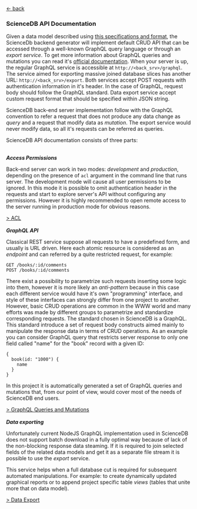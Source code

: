 [ &larr; back](README.md)
<br/>
### ScienceDB API Documentation

Given a data model described using [this specifications and format](dataModels.md), the ScienceDb backend generator will implement default CRUD API that can be accessed through a well-known GraphQL query language or through an *export service*. To get more information about GraphQL queries and mutations you can read it's [official documentation](https://graphql.org/learn/queries/). When your server is up, the regular GraphQL service is accessible at `http://<back_srv>/graphql`. The service aimed for exporting massive joined database slices has another URL: `http://<back_srv>/export`. Both services accept POST requests with authentication information in it's header. In the case of GraphQL, request body should follow the GraphQL standard. Data export service accept custom request format that should be specified within JSON string.  

ScienceDB back-end server implementation follow with the GraphQL convention to refer a request that does not produce any data change as *query* and a request that modify data as *mutation*. The export service would never modify data, so all it's requests can be referred as queries.

ScienceDB API documentation consists of three parts:
<br/><br/>

_**Access Permissions**_

Back-end server can work in two modes: *development* and *production*, depending on the presence of `acl` argument in the command line that runs server. The development mode will cause all user permissions to be ignored. In this mode it is possible to omit authentication header in the requests and start to explore server's API without configuring any permissions. However it is highly recommended to open remote access to the server running in production mode for obvious reasons.

[ > ACL](projectCustomizing.md)
<br/><br/>
_**GraphQL API**_
 
Classical REST service suppose all requests to have a predefined form, and usually is URL driven. Here each atomic resource is considered as an *endpoint* and can referred by a quite restricted request, for example:
```
GET /books/:id/comments
POST /books/:id/comments
```  
There exist a possibility to parametrize such requests inserting some logic into them, however it is more likely an *anti-pattern* because in this case each different service would have it's own "programming" interface, and style of these interfaces can strongly differ from one project to another. However, basic CRUD operations are common in the WWW world and many efforts was made by different groups to parametrize and standardize corresponding requests. The standard chosen in ScienceDB is a GraphQL. This standard introduce a set of request body constructs aimed mainly to manipulate the response data in terms of CRUD operations. As an example you can consider GraphQL query that restricts server response to only one field called "name" for the "book" record with a given ID:

```
{
  book(id: "1000") {
    name
  }
}
```

In this project it is automatically generated a set of GraphQL queries and mutations that, from our point of view, would cover most of the needs of ScienceDB end users.

[ > GraphQL Queries and Mutations](GrapgQLAPI.md)
<br/><br/>
_**Data exporting**_

Unfortunately current NodeJS GraphQL implementation used in ScienceDB does not support batch download in a fully optimal way because of lack of the non-blocking response data steaming. If it is required to join selected fields of the related data models and get it as a separate file stream it is possible to use the *export* service. 

This service helps when a full database cut is required for subsequent automated manipulations. For example: to create dynamically updated graphical reports or to append project specific table *views* (tables that unite more that on data model).

[ > Data Export](DataExport.md)